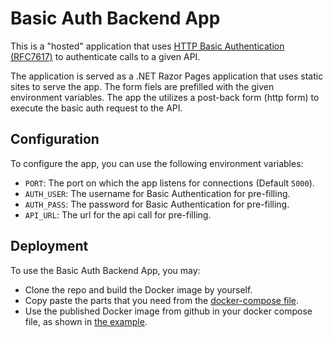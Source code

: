 # Basic Auth Backend App

This is a "hosted" application that uses
[HTTP Basic Authentication (RFC7617)](https://tools.ietf.org/html/rfc7617)
to authenticate calls to a given API.

The application is served as a .NET Razor Pages application that
uses static sites to serve the app. The form fiels are prefilled
with the given environment variables. The app the utilizes a
post-back form (http form) to execute the basic auth request to the API.

## Configuration

To configure the app, you can use the following environment variables:

- `PORT`: The port on which the app listens for connections (Default `5000`).
- `AUTH_USER`: The username for Basic Authentication for pre-filling.
- `AUTH_PASS`: The password for Basic Authentication for pre-filling.
- `API_URL`: The url for the api call for pre-filling.

## Deployment

To use the Basic Auth Backend App, you may:

- Clone the repo and build the Docker image by yourself.
- Copy paste the parts that you need from the [docker-compose file](../docker-compose.yml).
- Use the published Docker image from github in your docker compose file,
  as shown in [the example](./docker-compose-example.yml).

